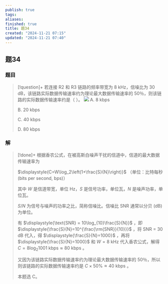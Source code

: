 ```yaml
---
publish: true
tags: 
aliases: 
finished: true
title: 题34
created: "2024-11-21 07:15"
updated: "2024-11-21 07:40"
---
```

## 题34
### 题目
> [!question]+
> 若连接 R2 和 R3 链路的频率带宽为 8 kHz，信噪比为 30 dB，该链路实际数据传输速率约为理论最大数据传输速率的 50％，则该链路的实际数据传输速率约是（ ）。
> ![](https://img.hwenyi.live/202411211514672.webp)
> A. 8 kbps
> 
> B. 20 kbps
> 
> C. 40 kbps
> 
> D. 80 kbps
### 解
> [!done]+
> 根据香农公式，在被高斯白噪声干扰的信道中，信道的最大数据传输速率为
> 
> $\displaystyle{C=W\log_2\left(1+\frac{S}{N}\right)}$ （单位：比特每秒 (bits per second, bps)）
> 
> 其中 _W_ 是信道带宽，单位 Hz，_S_ 是信号功率，单位瓦，_N_ 是噪声功率，单位瓦。
> 
> $S/N$ 为信号与噪声的功率之比，简称信噪比。信噪比 SNR 通常以分贝 (dB) 为单位。
> 
> 有 $\displaystyle{\text{SNR} = 10\log_{10}\frac{S}{N}}$ ，即 $\displaystyle{\frac{S}{N}=10^{\frac{\rm{SNR}}{10}}}$ ，将 SNR = 30 dB 代入，得 $\displaystyle{\frac{S}{N}=1000}$ ，再将 $\displaystyle{\frac{S}{N}=1000}$ 和 $W=8\text{ kHz}$ 代入香农公式，解得 $C=8\log_2{1001}\text{ kbps}\approx 80\text{ kbps}$ 。
> 
> 又因为该链路实际数据传输速率约为理论最大数据传输速率的 50％，所以则该链路的实际数据传输速率约是 $C\times50\% \approx 40\text{ kbps}$ 。
> 
> 本题选 C。